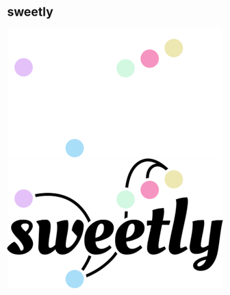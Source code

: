 # sweetly

![sweetly](/static/sweetly_dark_mode.svg#gh-dark-mode-only)
![sweetly](/static/sweetly_light_mode.svg#gh-light-mode-only)
